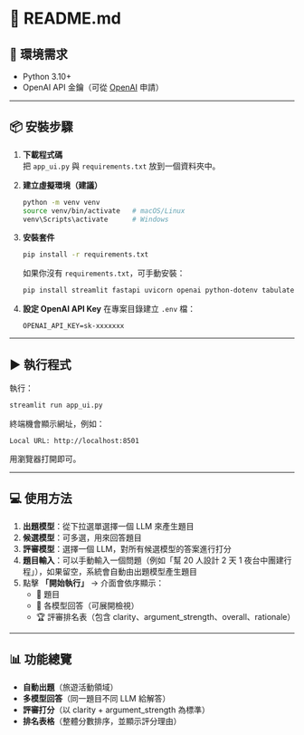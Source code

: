 # 📘 README.md

## 🔧 環境需求
- Python 3.10+  
- OpenAI API 金鑰（可從 [OpenAI](https://platform.openai.com/) 申請）  

---

## 📦 安裝步驟

1. **下載程式碼**  
   把 `app_ui.py` 與 `requirements.txt` 放到一個資料夾中。

2. **建立虛擬環境（建議）**
   ```bash
   python -m venv venv
   source venv/bin/activate   # macOS/Linux
   venv\Scripts\activate      # Windows
   ```

3. **安裝套件**
   ```bash
   pip install -r requirements.txt
   ```

   如果你沒有 `requirements.txt`，可手動安裝：
   ```bash
   pip install streamlit fastapi uvicorn openai python-dotenv tabulate
   ```

4. **設定 OpenAI API Key**
   在專案目錄建立 `.env` 檔：
   ```
   OPENAI_API_KEY=sk-xxxxxxx
   ```

---

## ▶️ 執行程式

執行：
```bash
streamlit run app_ui.py
```

終端機會顯示網址，例如：
```
Local URL: http://localhost:8501
```

用瀏覽器打開即可。

---

## 💻 使用方法

1. **出題模型**：從下拉選單選擇一個 LLM 來產生題目  
2. **候選模型**：可多選，用來回答題目  
3. **評審模型**：選擇一個 LLM，對所有候選模型的答案進行打分  
4. **題目輸入**：可以手動輸入一個問題（例如「幫 20 人設計 2 天 1 夜台中團建行程」），如果留空，系統會自動由出題模型產生題目  
5. 點擊 **「開始執行」** → 介面會依序顯示：  
   - 📌 題目  
   - 📝 各模型回答（可展開檢視）  
   - 🏆 評審排名表（包含 clarity、argument_strength、overall、rationale）  

---

## 📊 功能總覽
- **自動出題**（旅遊活動領域）
- **多模型回答**（同一題目不同 LLM 給解答）
- **評審打分**（以 clarity + argument_strength 為標準）
- **排名表格**（整體分數排序，並顯示評分理由）
